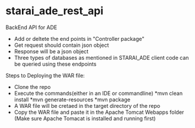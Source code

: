 # starai_ade_rest_api
BackEnd API for ADE

 * Add or deltete the end points in "Controller package"
 * Get request should contain json object
 * Response will be a json object
 * Three types of databases as mentioned in STARAI_ADE client code can be queried using these endpoints


Steps to Deploying the WAR file:

* Clone the repo
* Execute the commands(either in an IDE or commandline)
      *mvn clean install
      *mvn generate-resources
      *mvn package
* A WAR file will be cretaed in the target directory of the repo
* Copy the WAR file and paste it in the Apache Tomcat Webapps folder (Make sure Apache Tomacat is installed and running first)
